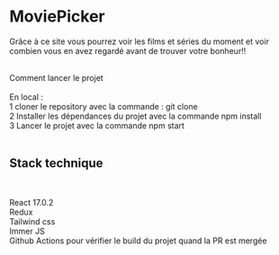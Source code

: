 # MoviePicker

Grâce à ce site vous pourrez voir les films et séries du moment et voir combien vous en avez regardé avant de trouver votre bonheur!!<br/><br/>

Comment lancer le projet<br/><br/>
En local :<br/>
1 cloner le repository avec la commande : git clone <lien hTTPS ou SSH><br/>
2 Installer les dépendances du projet avec la commande npm install<br/>
3 Lancer le projet avec la commande npm start<br/><br/>
  
<h2>Stack technique</h2><br/>
  
React 17.0.2 <br/>
Redux<br/>
Tailwind css<br/>
Immer JS<br/>
Github Actions pour vérifier le build du projet quand la PR est mergée

